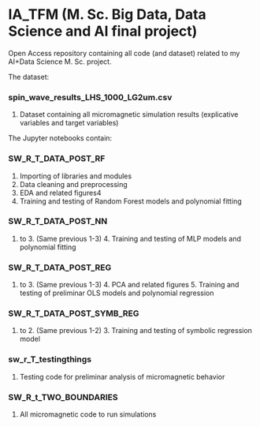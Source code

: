 # IA_TFM (M. Sc. Big Data, Data Science and AI final project)
Open Access  repository containing all code (and dataset) related to my AI+Data Science M. Sc. project.

The dataset:

### spin_wave_results_LHS_1000_LG2um.csv
1. Dataset containing all micromagnetic simulation results (explicative variables and target variables)

The Jupyter notebooks contain:

### SW_R_T_DATA_POST_RF
1. Importing of libraries and modules
2. Data cleaning and preprocessing
3. EDA and related figures4
4. Training and testing of Random Forest models and polynomial fitting

### SW_R_T_DATA_POST_NN
1. to 3. (Same previous 1-3)
      4. Training and testing of MLP models and polynomial fitting
    
### SW_R_T_DATA_POST_REG
1. to 3. (Same previous 1-3)
      4. PCA and related figures
      5. Training and testing of preliminar OLS models and polynomial regression
    
### SW_R_T_DATA_POST_SYMB_REG
1. to 2. (Same previous 1-2)
      3. Training and testing of symbolic regression model

### sw_r_T_testingthings
1. Testing code for preliminar analysis of micromagnetic behavior

### SW_R_t_TWO_BOUNDARIES
1. All micromagnetic code to run simulations

